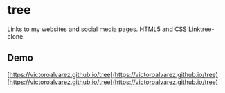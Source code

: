 # tree
Links to my websites and social media pages. HTML5 and CSS Linktree-clone.
## Demo
[https://victoroalvarez.github.io/tree](https://victoroalvarez.github.io/tree) </br>
[https://victoroalvarez.github.io/tree](https://victoroalvarez.github.io/tree)
